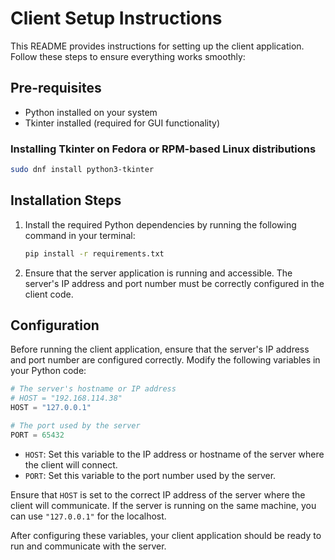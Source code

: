 # Client Setup Instructions

This README provides instructions for setting up the client application. Follow these steps to ensure everything works smoothly:

## Pre-requisites

- Python installed on your system
- Tkinter installed (required for GUI functionality)

### Installing Tkinter on Fedora or RPM-based Linux distributions

```bash
sudo dnf install python3-tkinter
```

## Installation Steps

1. Install the required Python dependencies by running the following command in your terminal:

   ```bash
   pip install -r requirements.txt
   ```

2. Ensure that the server application is running and accessible. The server's IP address and port number must be correctly configured in the client code.

## Configuration

Before running the client application, ensure that the server's IP address and port number are configured correctly. Modify the following variables in your Python code:

```python
# The server's hostname or IP address
# HOST = "192.168.114.38"
HOST = "127.0.0.1"

# The port used by the server
PORT = 65432
```

- `HOST`: Set this variable to the IP address or hostname of the server where the client will connect.
- `PORT`: Set this variable to the port number used by the server.

Ensure that `HOST` is set to the correct IP address of the server where the client will communicate. If the server is running on the same machine, you can use `"127.0.0.1"` for the localhost.

After configuring these variables, your client application should be ready to run and communicate with the server.
